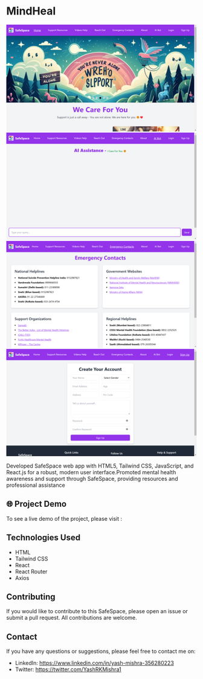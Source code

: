 # MindHeal

<img src="src/assets/Screenshot (72).png">

<img src="src/assets/Screenshot (74).png">

<img src="src/assets/Screenshot (75).png">

<img src="src/assets/Screenshot (73).png">



Developed SafeSpace web app with HTML5, Tailwind CSS, JavaScript, and React.js for a robust, modern 
user interface.Promoted mental health awareness and support through SafeSpace, providing resources and professional 
assistance

## 🌐 Project Demo 

To see a live demo of the project, please visit :

## Technologies Used

- HTML
- Tailwind CSS
- React
- React Router
- Axios


## Contributing

If you would like to contribute to this SafeSpace, please open an issue or submit a pull request. All contributions are welcome.


## Contact 

If you have any questions or suggestions, please feel free to contact me on:

- LinkedIn: https://www.linkedin.com/in/yash-mishra-356280223
- Twitter: https://twitter.com/YashRKMishra1